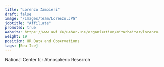 ```yaml
---
title: "Lorenzo Zampieri"
draft: false
image: "/images/team/Lorenzo.JPG"
jobtitle: "Affiliate"
promoted: true
Website: https://www.awi.de/ueber-uns/organisation/mitarbeiter/lorenzo-zampieri.html
weight: 19
position: HR Data and Observations
tags: [Sea Ice]
---
```



National Center for Atmospheric Research
